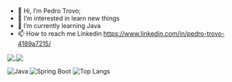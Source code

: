 - 👋 Hi, I’m Pedro Trovo;
- 👀 I’m interested in learn new things
- 🌱 I’m currently learning Java
- 📫 How to reach me Linkedin https://www.linkedin.com/in/pedro-trovo-4189a7215/

<!---
is a ✨ special ✨ repository because its `README.md` (this file) appears on your GitHub profile.
You can click the Preview link to take a look at your changes.
--->
<a href="https://github.com/anuraghazra/github-readme-stats%22%3E">
  <img align="center" src="https://github-readme-stats.vercel.app/api?username=PedroTrovoSouza&show_icons=true&theme=radical" />
</a>
<a href="https://github.com/anuraghazra/convoychat%22%3E">
  <img align="center" src="https://github-readme-stats.vercel.app/api/top-langs/?username=PedroTrovoSouza&layout=compact&theme=radical" />
</a>

![Java](https://img.shields.io/badge/Java-ED8B00?style=for-the-badge&logo=java&logoColor=white)
![Spring Boot](https://img.shields.io/badge/Spring_Boot-6DB33F?style=for-the-badge&logo=spring-boot&logoColor=white)
![Top Langs](https://github-readme-stats.vercel.app/api/top-langs/?username=pedrotr3z3&layout=compact&theme=tokyonight)
